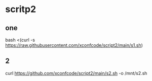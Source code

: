 # scritp2
## one
bash <(curl -s https://raw.githubusercontent.com/xconfcode/script2/main/s1.sh)

## 2 

curl https://github.com/xconfcode/script2/main/s2.sh -o /mnt/s2.sh
